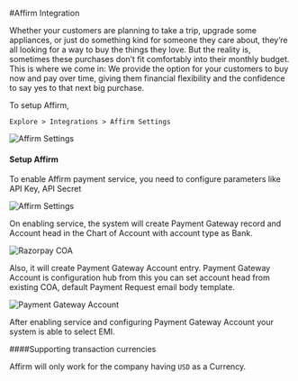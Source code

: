 <!-- add-breadcrumbs -->
#Affirm Integration

Whether your customers are planning to take a trip, upgrade some appliances, or just do something kind for someone they care about, they’re all looking for a way to buy the things they love. But the reality is, sometimes these purchases don’t fit comfortably into their monthly budget. This is where we come in: We provide the option for your customers to buy now and pay over time, giving them financial flexibility and the confidence to say yes to that next big purchase.

To setup Affirm,

`Explore > Integrations > Affirm Settings`

<img class="screenshot" alt="Affirm Settings" src="{{docs_base_url}}/assets/img/setup/integrations/affirm_integration.gif">

#### Setup  Affirm

To enable Affirm payment service, you need to configure parameters like API Key, API Secret

<img class="screenshot" alt="Affirm Settings" src="{{docs_base_url}}/assets/img/setup/integrations/affirm_settings.png">

On enabling service, the system will create Payment Gateway record and Account head in the Chart of Account with account type as Bank.

<img class="screenshot" alt="Razorpay COA" src="{{docs_base_url}}/assets/img/setup/integrations/affirm_coa.png">

Also, it will create Payment Gateway Account entry. Payment Gateway Account is configuration hub from this you can set account head from existing COA, default Payment Request email body template.

<img class="screenshot" alt="Payment Gateway Account" src="{{docs_base_url}}/assets/img/setup/integrations/affirm_payment_gateway.png">

After enabling service and configuring Payment Gateway Account your system is able to select EMI.

####Supporting transaction currencies

Affirm will only work for the company having `USD` as a Currency.